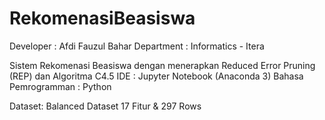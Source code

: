 # RekomenasiBeasiswa
Developer : Afdi Fauzul Bahar
Department : Informatics - Itera

 Sistem Rekomenasi Beasiswa dengan menerapkan Reduced Error Pruning (REP) dan Algoritma C4.5
 IDE                 : Jupyter Notebook (Anaconda 3)
 Bahasa Pemrogramman : Python
 
 Dataset:
 Balanced Dataset
 17 Fitur & 297 Rows
